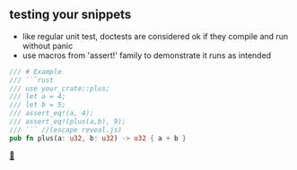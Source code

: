 ## testing your snippets

* like regular unit test, doctests are considered ok if they compile and run without panic
* use macros from 'assert!' family to demonstrate it runs as intended

```rust
/// # Example
/// ```rust
/// use your_crate::plus;
/// let a = 4;
/// let b = 5;
/// assert_eq!(a, 4);
/// assert_eq!(plus(a,b), 9);
/// ``` //(escape reveal.js)   
pub fn plus(a: u32, b: u32) -> u32 { a + b }
```

[📒](https://doc.rust-lang.org/rustdoc/documentation-tests.html)